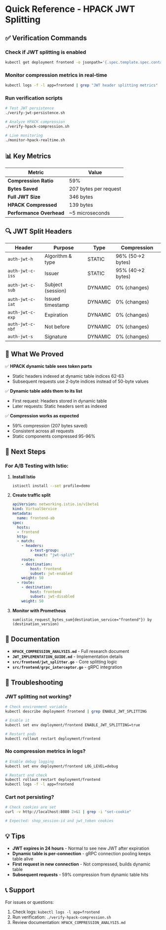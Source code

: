 # Quick Reference - HPACK JWT Splitting

## ✅ Verification Commands

### Check if JWT splitting is enabled
```bash
kubectl get deployment frontend -o jsonpath='{.spec.template.spec.containers[0].env[?(@.name=="ENABLE_JWT_SPLITTING")].value}'
```

### Monitor compression metrics in real-time
```bash
kubectl logs -f -l app=frontend | grep "JWT header splitting metrics"
```

### Run verification scripts
```bash
# Test JWT persistence
./verify-jwt-persistence.sh

# Analyze HPACK compression
./verify-hpack-compression.sh

# Live monitoring
./monitor-hpack-realtime.sh
```

## 📊 Key Metrics

| Metric | Value |
|--------|-------|
| **Compression Ratio** | 59% |
| **Bytes Saved** | 207 bytes per request |
| **Full JWT Size** | 346 bytes |
| **HPACK Compressed** | 139 bytes |
| **Performance Overhead** | ~5 microseconds |

## 🔍 JWT Split Headers

| Header | Purpose | Type | Compression |
|--------|---------|------|-------------|
| `auth-jwt-h` | Algorithm & type | STATIC | 96% (50→2 bytes) |
| `auth-jwt-c-iss` | Issuer | STATIC | 95% (40→2 bytes) |
| `auth-jwt-c-sub` | Subject (session) | DYNAMIC | 0% (changes) |
| `auth-jwt-c-iat` | Issued timestamp | DYNAMIC | 0% (changes) |
| `auth-jwt-c-exp` | Expiration | DYNAMIC | 0% (changes) |
| `auth-jwt-c-nbf` | Not before | DYNAMIC | 0% (changes) |
| `auth-jwt-s` | Signature | DYNAMIC | 0% (changes) |

## 🎯 What We Proved

✅ **HPACK dynamic table sees token parts**
- Static headers indexed at dynamic table indices 62-63
- Subsequent requests use 2-byte indices instead of 50-byte values

✅ **Dynamic table adds them to its list**
- First request: Headers stored in dynamic table
- Later requests: Static headers sent as indexed

✅ **Compression works as expected**
- 59% compression (207 bytes saved)
- Consistent across all requests
- Static components compressed 95-96%

## 🚀 Next Steps

### For A/B Testing with Istio:

1. **Install Istio**
   ```bash
   istioctl install --set profile=demo
   ```

2. **Create traffic split**
   ```yaml
   apiVersion: networking.istio.io/v1beta1
   kind: VirtualService
   metadata:
     name: frontend-ab
   spec:
     hosts:
     - frontend
     http:
     - match:
       - headers:
           x-test-group:
             exact: "jwt-split"
       route:
       - destination:
           host: frontend
           subset: jwt-enabled
       weight: 50
     - route:
       - destination:
           host: frontend
           subset: jwt-disabled
       weight: 50
   ```

3. **Monitor with Prometheus**
   ```promql
   sum(istio_request_bytes_sum{destination_service="frontend"}) by (destination_version)
   ```

## 📖 Documentation

- **`HPACK_COMPRESSION_ANALYSIS.md`** - Full research document
- **`JWT_IMPLEMENTATION_GUIDE.md`** - Implementation details
- **`src/frontend/jwt_splitter.go`** - Core splitting logic
- **`src/frontend/grpc_interceptor.go`** - gRPC integration

## 🔧 Troubleshooting

### JWT splitting not working?
```bash
# Check environment variable
kubectl describe deployment frontend | grep ENABLE_JWT_SPLITTING

# Enable it
kubectl set env deployment/frontend ENABLE_JWT_SPLITTING=true

# Restart pods
kubectl rollout restart deployment/frontend
```

### No compression metrics in logs?
```bash
# Enable debug logging
kubectl set env deployment/frontend LOG_LEVEL=debug

# Restart and check
kubectl rollout restart deployment/frontend
kubectl logs -f -l app=frontend
```

### Cart not persisting?
```bash
# Check cookies are set
curl -v http://localhost:8080 2>&1 | grep -i "set-cookie"

# Expected: shop_session-id and jwt_token cookies
```

## 💡 Tips

- **JWT expires in 24 hours** - Normal to see new JWT after expiration
- **Dynamic table is per-connection** - gRPC connection pooling keeps table alive
- **First request in new connection** - Not compressed, builds dynamic table
- **Subsequent requests** - 59% compression from dynamic table hits

## 📞 Support

For issues or questions:
1. Check logs: `kubectl logs -l app=frontend`
2. Run verification: `./verify-hpack-compression.sh`
3. Review documentation: `HPACK_COMPRESSION_ANALYSIS.md`
